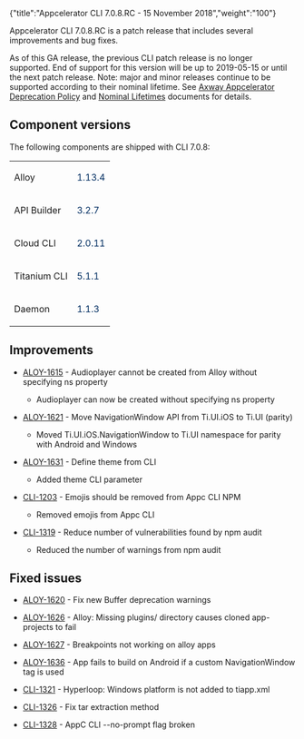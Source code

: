 {"title":"Appcelerator CLI 7.0.8.RC - 15 November 2018","weight":"100"}

Appcelerator CLI 7.0.8.RC is a patch release that includes several improvements and bug fixes.

As of this GA release, the previous CLI patch release is no longer supported. End of support for this version will be up to 2019-05-15 or until the next patch release. Note: major and minor releases continue to be supported according to their nominal lifetime. See [Axway Appcelerator Deprecation Policy](/docs/appc/AMPLIFY_Appcelerator_Services_Overview/Axway_Appcelerator_Deprecation_Policy/) and [Nominal Lifetimes](/docs/appc/AMPLIFY_Appcelerator_Services_Overview/Axway_Appcelerator_Product_Lifecycle/#nominal-lifetimes) documents for details.

## Component versions

The following components are shipped with CLI 7.0.8:

<table class="confluenceTable"><thead class=""></thead><tfoot class=""></tfoot><tbody><tr><td class="confluenceTd" rowspan="1" colspan="1"><p>Alloy</p></td><td class="confluenceTd" rowspan="1" colspan="1"><p><span style="color: #032f62;">1.13.4</span></p></td></tr><tr><td class="confluenceTd" rowspan="1" colspan="1"><p>API Builder</p></td><td class="confluenceTd" rowspan="1" colspan="1"><p><span style="color: #032f62;">3.2.7</span></p></td></tr><tr><td class="confluenceTd" rowspan="1" colspan="1"><p>Cloud CLI</p></td><td class="confluenceTd" rowspan="1" colspan="1"><p><span style="color: #032f62;">2.0.11</span></p></td></tr><tr><td class="confluenceTd" rowspan="1" colspan="1"><p>Titanium CLI</p></td><td class="confluenceTd" rowspan="1" colspan="1"><p><span style="color: #032f62;">5.1.1</span></p></td></tr><tr><td class="confluenceTd" rowspan="1" colspan="1"><p>Daemon</p></td><td class="confluenceTd" rowspan="1" colspan="1"><p><span style="color: #707070;"><span style="color: #032f62;">1.1.3</span></span></p></td></tr></tbody></table>

## Improvements

* [ALOY-1615](https://jira.appcelerator.org/browse/ALOY-1615) - Audioplayer cannot be created from Alloy without specifying ns property

    * Audioplayer can now be created without specifying ns property

* [ALOY-1621](https://jira.appcelerator.org/browse/ALOY-1621) - Move NavigationWindow API from Ti.UI.iOS to Ti.UI (parity)

    * Moved Ti.UI.iOS.NavigationWindow to Ti.UI namespace for parity with Android and Windows

* [ALOY-1631](https://jira.appcelerator.org/browse/ALOY-1631) - Define theme from CLI

    * Added theme CLI parameter

* [CLI-1203](https://jira.appcelerator.org/browse/CLI-1203) - Emojis should be removed from Appc CLI NPM

    * Removed emojis from Appc CLI

* [CLI-1319](https://jira.appcelerator.org/browse/CLI-1319) - Reduce number of vulnerabilities found by npm audit

    * Reduced the number of warnings from npm audit

## Fixed issues

* [ALOY-1620](https://jira.appcelerator.org/browse/ALOY-1620) - Fix new Buffer deprecation warnings

* [ALOY-1626](https://jira.appcelerator.org/browse/ALOY-1626) - Alloy: Missing plugins/ directory causes cloned app-projects to fail

* [ALOY-1627](https://jira.appcelerator.org/browse/ALOY-1627) - Breakpoints not working on alloy apps

* [ALOY-1636](https://jira.appcelerator.org/browse/ALOY-1636) - App fails to build on Android if a custom NavigationWindow tag is used

* [CLI-1321](https://jira.appcelerator.org/browse/CLI-1321) - Hyperloop: Windows platform is not added to tiapp.xml

* [CLI-1326](https://jira.appcelerator.org/browse/CLI-1326) - Fix tar extraction method

* [CLI-1328](https://jira.appcelerator.org/browse/CLI-1328) - AppC CLI --no-prompt flag broken
